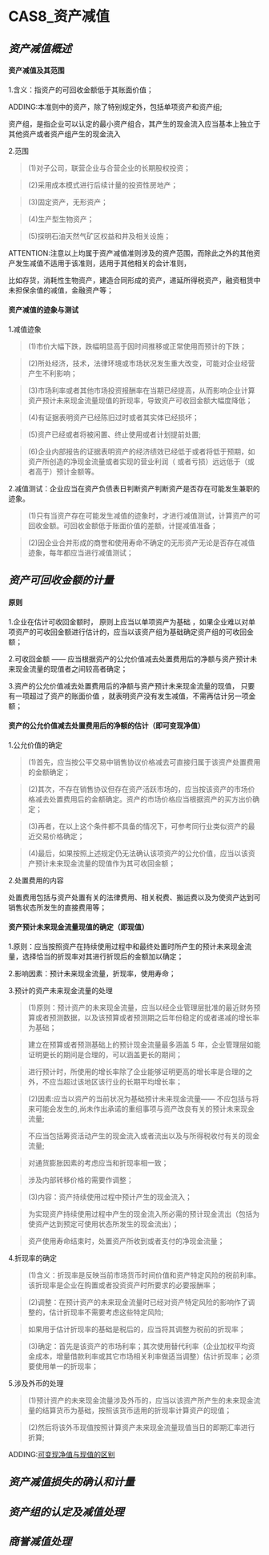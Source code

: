 # CAS8_资产减值
## *资产减值概述*
#### 资产减值及其范围
1.含义：指资产的可回收金额低于其账面价值；

ADDING:本准则中的资产，除了特别规定外，包括单项资产和资产组;

资产组，是指企业可以认定的最小资产组合，其产生的现金流入应当基本上独立于其他资产或者资产组产生的现金流入

2.范围

>   (1)对子公司，联营企业与合营企业的长期股权投资；
  
>   (2)采用成本模式进行后续计量的投资性房地产；
  
>   (3)固定资产，无形资产；
  
>   (4)生产型生物资产；
  
>   (5)探明石油天然气矿区权益和井及相关设施；

ATTENTION:注意以上均属于资产减值准则涉及的资产范围，而除此之外的其他资产发生减值不适用于该准则，适用于其他相关的会计准则，

比如存货，消耗性生物资产，建造合同形成的资产，递延所得税资产，融资租赁中未担保余值的减值，金融资产等；
#### 资产减值的迹象与测试
1.减值迹象

>   (1)市价大幅下跌，跌幅明显高于因时间推移或正常使用而预计的下跌；
  
>   (2)所处经济，技术，法律环境或市场状况发生重大改变，可能对企业经营产生不利影响；
  
>   (3)市场利率或者其他市场投资报酬率在当期已经提高，从而影响企业计算资产预计未来现金流量现值的折现率，导致资产可收回金额大幅度降低；
  
>   (4)有证据表明资产已经陈旧过时或者其实体已经损坏；
  
>   (5)资产已经或者将被闲置、终止使用或者计划提前处置;
  
>   (6)企业内部报告的证据表明资产的经济绩效已经低于或者将低于预期，如资产所创造的净现金流量或者实现的营业利润（ 或者亏损）远远低于（或者高于）预计金额等。

2.减值测试：企业应当在资产负债表日判断资产判断资产是否存在可能发生兼职的迹象。

>   (1)只有当资产存在可能发生减值的迹象时，才进行减值测试，计算资产的可回收金额。可回收金额低于账面价值的差额，计提减值准备；

>   (2)因企业合并形成的商誉和使用寿命不确定的无形资产无论是否存在减值迹象，每年都应当进行减值测试；
   
## *资产可回收金额的计量*
#### 原则
1.企业在估计可收回金额时， 原则上应当以单项资产为基础 ，如果企业难以对单项资产的可收回金额进行估计的，应当以该资产组为基础确定资产组的可收回金额；

2.可收回金额 —— 应当根据资产的公允价值减去处置费用后的净额与资产预计未来现金流量的现值者之间较高者确定；

3.资产的公允价值减去处置费用后的净额与资产预计未来现金流量的现值， 只要有一项超过了资产的账面价值 ，就表明资产没有发生减值，不需再估计另一项金额；
#### 资产的公允价值减去处置费用后的净额的估计（即可变现净值）
1.公允价值的确定

>   (1)首先，应当按公平交易中销售协议价格减去可直接归属于该资产处置费用的金额确定；

>   (2)其次，不存在销售协议但存在资产活跃市场的，应当按该资产的市场价格减去处置费用后的金额确定。资产的市场价格应当根据资产的买方出价确定；

>   (3)再者，在以上这个条件都不具备的情况下，可参考同行业类似资产的最近交易价格确定；

>   (4)最后，如果按照上述规定仍无法确认该项资产的公允价值，应当以该资产预计未来现金流量的现值作为其可收回金额；

2.处置费用的内容

处置费用包括与资产处置有关的法律费用、相关税费、搬运费以及为使资产达到可销售状态所发生的直接费用等；
#### 资产预计未来现金流量现值的确定（即现值）
1.原则：应当按照资产在持续使用过程中和最终处置时所产生的预计未来现金流量，选择恰当的折现率对其进行折现后的金额加以确定；

2.影响因素：预计未来现金流量，折现率，使用寿命；

3.预计的资产未来现金流量的处理

>   (1)原则：预计资产的未来现金流量，应当以经企业管理层批准的最近财务预算或者预测数据，以及该预算或者预测期之后年份稳定的或者递减的增长率为基础；

>   建立在预算或者预测基础上的预计现金流量最多涵盖 5 年，企业管理层如能证明更长的期间是合理的，可以涵盖更长的期间；

>   进行预计时，所使用的增长率除了企业能够证明更高的增长率是合理的之外，不应当超过该地区该行业的长期平均增长率；

>   (2)因素:应当以资产的当前状况为基础预计未来现金流量—— 不应包括与将来可能会发生的,尚未作出承诺的重组事项与资产改良有关的预计未来现金流量;
   
>   不应当包括筹资活动产生的现金流入或者流出以及与所得税收付有关的现金流量;

>   对通货膨胀因素的考虑应当和折现率相一致；

>   涉及内部转移价格的需要作调整；

>   (3)内容：资产持续使用过程中预计产生的现金流入；

>   为实现资产持续使用过程中产生的现金流入所必需的预计现金流出（包括为使资产达到预定可使用状态所发生的现金流出）；

>   资产使用寿命结束时，处置资产所收到或者支付的净现金流量；

4.折现率的确定

>   (1)含义：折现率是反映当前市场货币时间价值和资产特定风险的税前利率。该折现率是企业在购置或者投资资产时所要求的必要报酬率；

>   (2)调整：在预计资产的未来现金流量时已经对资产特定风险的影响作了调整的，估计折现率不需要考虑这些特定风险;

>   如果用于估计折现率的基础是税后的，应当将其调整为税前的折现率；

>   (3)确定：首先是该资产的市场利率；其次使用替代利率（企业加权平均资金成本，增量借款利率或其它市场相关利率做适当调整）估计折现率；必须要使用单一的折现率；

5.涉及外币的处理

>   (1)预计资产的未来现金流量涉及外币的，应当以该资产所产生的未来现金流量的结算货币为基础，按照该货币适用的折现率计算资产的现值；
   
>   (2)然后将该外币现值按照计算资产未来现金流量现值当日的即期汇率进行折算;

ADDING:[可变现净值与现值的区别](https://zhidao.baidu.com/question/455336741.html)

## *资产减值损失的确认和计量*
## *资产组的认定及减值处理*
## *商誉减值处理*